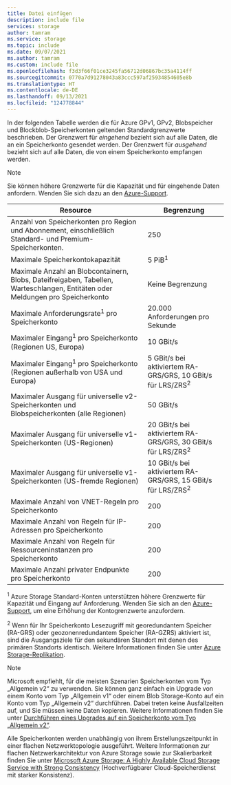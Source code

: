 ```yaml
---
title: Datei einfügen
description: include file
services: storage
author: tamram
ms.service: storage
ms.topic: include
ms.date: 09/07/2021
ms.author: tamram
ms.custom: include file
ms.openlocfilehash: f3d3f66f01ce3245fa56712d06867bc35a4114ff
ms.sourcegitcommit: 0770a7d91278043a83ccc597af25934854605e8b
ms.translationtype: HT
ms.contentlocale: de-DE
ms.lasthandoff: 09/13/2021
ms.locfileid: "124778844"
---
```

In der folgenden Tabelle werden die für Azure GPv1, GPv2, Blobspeicher und Blockblob-Speicherkonten geltenden Standardgrenzwerte beschrieben. Der Grenzwert für *eingehend* bezieht sich auf alle Daten, die an ein Speicherkonto gesendet werden. Der Grenzwert für *ausgehend* bezieht sich auf alle Daten, die von einem Speicherkonto empfangen werden.

> [!NOTE]
> Sie können höhere Grenzwerte für die Kapazität und für eingehende Daten anfordern. Wenden Sie sich dazu an den [Azure-Support](https://azure.microsoft.com/support/faq/).

| Resource | Begrenzung |
| --- | --- |
| Anzahl von Speicherkonten pro Region und Abonnement, einschließlich Standard- und Premium-Speicherkonten.| 250 |
| Maximale Speicherkontokapazität | 5 PiB<sup>1</sup>|
| Maximale Anzahl an Blobcontainern, Blobs, Dateifreigaben, Tabellen, Warteschlangen, Entitäten oder Meldungen pro Speicherkonto | Keine Begrenzung |
| Maximale Anforderungsrate<sup>1</sup> pro Speicherkonto | 20.000 Anforderungen pro Sekunde |
| Maximaler Eingang<sup>1</sup> pro Speicherkonto (Regionen US, Europa) | 10 GBit/s |
| Maximaler Eingang<sup>1</sup> pro Speicherkonto (Regionen außerhalb von USA und Europa) | 5 GBit/s bei aktiviertem RA-GRS/GRS, 10 GBit/s für LRS/ZRS<sup>2</sup> |
| Maximaler Ausgang für universelle v2-Speicherkonten und Blobspeicherkonten (alle Regionen) | 50 GBit/s |
| Maximaler Ausgang für universelle v1-Speicherkonten (US-Regionen) | 20 GBit/s bei aktiviertem RA-GRS/GRS, 30 GBit/s für LRS/ZRS<sup>2</sup> |
| Maximaler Ausgang für universelle v1-Speicherkonten (US-fremde Regionen) | 10 GBit/s bei aktiviertem RA-GRS/GRS, 15 GBit/s für LRS/ZRS<sup>2</sup> |
| Maximale Anzahl von VNET-Regeln pro Speicherkonto | 200 |
| Maximale Anzahl von Regeln für IP-Adressen pro Speicherkonto | 200 |
| Maximale Anzahl von Regeln für Ressourceninstanzen pro Speicherkonto | 200 |
| Maximale Anzahl privater Endpunkte pro Speicherkonto | 200 |

<sup>1</sup> Azure Storage Standard-Konten unterstützen höhere Grenzwerte für Kapazität und Eingang auf Anforderung. Wenden Sie sich an den [Azure-Support](https://azure.microsoft.com/support/faq/), um eine Erhöhung der Kontogrenzwerte anzufordern.

<sup>2</sup> Wenn für Ihr Speicherkonto Lesezugriff mit georedundantem Speicher (RA-GRS) oder geozonenredundantem Speicher (RA-GZRS) aktiviert ist, sind die Ausgangsziele für den sekundären Standort mit denen des primären Standorts identisch. Weitere Informationen finden Sie unter [Azure Storage-Replikation](../articles/storage/common/storage-redundancy.md).

> [!NOTE]
> Microsoft empfiehlt, für die meisten Szenarien Speicherkonten vom Typ „Allgemein v2“ zu verwenden. Sie können ganz einfach ein Upgrade von einem Konto vom Typ „Allgemein v1“ oder einem Blob Storage-Konto auf ein Konto vom Typ „Allgemein v2“ durchführen. Dabei treten keine Ausfallzeiten auf, und Sie müssen keine Daten kopieren. Weitere Informationen finden Sie unter [Durchführen eines Upgrades auf ein Speicherkonto vom Typ „Allgemein v2“](../articles/storage/common/storage-account-upgrade.md).

Alle Speicherkonten werden unabhängig von ihrem Erstellungszeitpunkt in einer flachen Netzwerktopologie ausgeführt. Weitere Informationen zur flachen Netzwerkarchitektur von Azure Storage sowie zur Skalierbarkeit finden Sie unter [Microsoft Azure Storage: A Highly Available Cloud Storage Service with Strong Consistency](/archive/blogs/hanuk/windows-azures-flat-network-storage-to-enable-higher-scalability-targets) (Hochverfügbarer Cloud-Speicherdienst mit starker Konsistenz).

